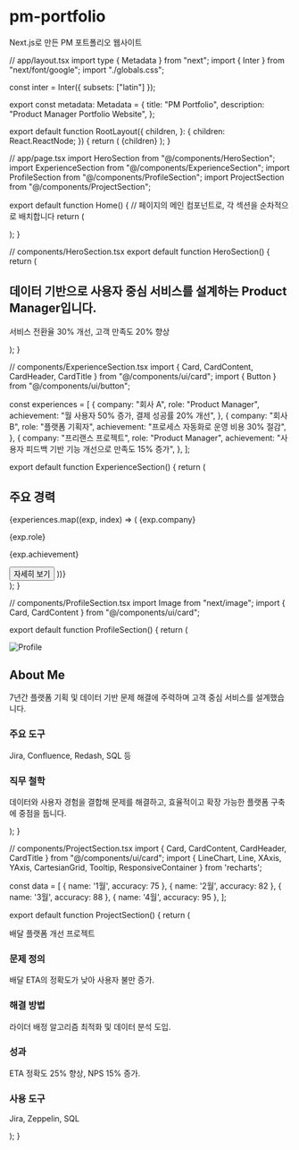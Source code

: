# pm-portfolio
Next.js로 만든 PM 포트폴리오 웹사이트

// app/layout.tsx
import type { Metadata } from "next";
import { Inter } from "next/font/google";
import "./globals.css";

const inter = Inter({ subsets: ["latin"] });

export const metadata: Metadata = {
  title: "PM Portfolio",
  description: "Product Manager Portfolio Website",
};

export default function RootLayout({
  children,
}: {
  children: React.ReactNode;
}) {
  return (
    <html lang="ko">
      <body className={inter.className}>{children}</body>
    </html>
  );
}

// app/page.tsx
import HeroSection from "@/components/HeroSection";
import ExperienceSection from "@/components/ExperienceSection";
import ProfileSection from "@/components/ProfileSection";
import ProjectSection from "@/components/ProjectSection";

export default function Home() {
  // 페이지의 메인 컴포넌트로, 각 섹션을 순차적으로 배치합니다
  return (
    <main className="min-h-screen">
      <HeroSection />
      <ExperienceSection />
      <ProfileSection />
      <ProjectSection />
    </main>
  );
}

// components/HeroSection.tsx
export default function HeroSection() {
  return (
    <section className="py-20 bg-gradient-to-r from-blue-50 via-indigo-50 to-purple-50">
      <div className="container mx-auto px-4 text-center">
        <h1 className="text-4xl md:text-5xl font-bold mb-6 text-gray-900">
          데이터 기반으로 사용자 중심 서비스를 설계하는 Product Manager입니다.
        </h1>
        <p className="text-xl md:text-2xl text-gray-700">
          서비스 전환율 30% 개선, 고객 만족도 20% 향상
        </p>
      </div>
    </section>
  );
}

// components/ExperienceSection.tsx
import { Card, CardContent, CardHeader, CardTitle } from "@/components/ui/card";
import { Button } from "@/components/ui/button";

const experiences = [
  {
    company: "회사 A",
    role: "Product Manager",
    achievement: "월 사용자 50% 증가, 결제 성공률 20% 개선",
  },
  {
    company: "회사 B",
    role: "플랫폼 기획자",
    achievement: "프로세스 자동화로 운영 비용 30% 절감",
  },
  {
    company: "프리랜스 프로젝트",
    role: "Product Manager",
    achievement: "사용자 피드백 기반 기능 개선으로 만족도 15% 증가",
  },
];

export default function ExperienceSection() {
  return (
    <section className="py-16 bg-white">
      <div className="container mx-auto px-4">
        <h2 className="text-3xl font-bold mb-12 text-center">주요 경력</h2>
        <div className="grid grid-cols-1 md:grid-cols-3 gap-8">
          {experiences.map((exp, index) => (
            <Card key={index} className="shadow-lg hover:shadow-xl transition-shadow duration-300">
              <CardHeader>
                <CardTitle>{exp.company}</CardTitle>
                <p className="text-gray-600">{exp.role}</p>
              </CardHeader>
              <CardContent>
                <p className="text-gray-700 mb-6">{exp.achievement}</p>
                <Button className="w-full">자세히 보기</Button>
              </CardContent>
            </Card>
          ))}
        </div>
      </div>
    </section>
  );
}

// components/ProfileSection.tsx
import Image from "next/image";
import { Card, CardContent } from "@/components/ui/card";

export default function ProfileSection() {
  return (
    <section className="py-16 bg-gray-50">
      <div className="container mx-auto px-4">
        <Card className="p-8">
          <div className="grid grid-cols-1 md:grid-cols-2 gap-12 items-center">
            <div className="relative aspect-square w-full max-w-md mx-auto">
              <Image
                src="/api/placeholder/400/400"
                alt="Profile"
                layout="fill"
                objectFit="cover"
                className="rounded-lg"
              />
            </div>
            <div>
              <h2 className="text-3xl font-bold mb-6">About Me</h2>
              <p className="text-gray-700 mb-8">
                7년간 플랫폼 기획 및 데이터 기반 문제 해결에 주력하며 고객 중심 서비스를 설계했습니다.
              </p>
              <div className="mb-6">
                <h3 className="text-xl font-semibold mb-3">주요 도구</h3>
                <p className="text-gray-600">Jira, Confluence, Redash, SQL 등</p>
              </div>
              <div>
                <h3 className="text-xl font-semibold mb-3">직무 철학</h3>
                <p className="text-gray-600">
                  데이터와 사용자 경험을 결합해 문제를 해결하고, 효율적이고 확장 가능한 플랫폼 구축에 중점을 둡니다.
                </p>
              </div>
            </div>
          </div>
        </Card>
      </div>
    </section>
  );
}

// components/ProjectSection.tsx
import { Card, CardContent, CardHeader, CardTitle } from "@/components/ui/card";
import { LineChart, Line, XAxis, YAxis, CartesianGrid, Tooltip, ResponsiveContainer } from 'recharts';

const data = [
  { name: '1월', accuracy: 75 },
  { name: '2월', accuracy: 82 },
  { name: '3월', accuracy: 88 },
  { name: '4월', accuracy: 95 },
];

export default function ProjectSection() {
  return (
    <section className="py-16 bg-white">
      <div className="container mx-auto px-4">
        <Card className="p-8">
          <CardHeader>
            <CardTitle className="text-3xl mb-6">배달 플랫폼 개선 프로젝트</CardTitle>
          </CardHeader>
          <CardContent>
            <div className="grid grid-cols-1 md:grid-cols-2 gap-12">
              <div>
                <div className="mb-8">
                  <h3 className="text-xl font-semibold mb-3">문제 정의</h3>
                  <p className="text-gray-700">
                    배달 ETA의 정확도가 낮아 사용자 불만 증가.
                  </p>
                </div>
                <div className="mb-8">
                  <h3 className="text-xl font-semibold mb-3">해결 방법</h3>
                  <p className="text-gray-700">
                    라이더 배정 알고리즘 최적화 및 데이터 분석 도입.
                  </p>
                </div>
                <div className="mb-8">
                  <h3 className="text-xl font-semibold mb-3">성과</h3>
                  <p className="text-gray-700">
                    ETA 정확도 25% 향상, NPS 15% 증가.
                  </p>
                </div>
                <div>
                  <h3 className="text-xl font-semibold mb-3">사용 도구</h3>
                  <p className="text-gray-700">Jira, Zeppelin, SQL</p>
                </div>
              </div>
              <div className="h-80">
                <ResponsiveContainer width="100%" height="100%">
                  <LineChart data={data}>
                    <CartesianGrid strokeDasharray="3 3" />
                    <XAxis dataKey="name" />
                    <YAxis />
                    <Tooltip />
                    <Line type="monotone" dataKey="accuracy" stroke="#8884d8" />
                  </LineChart>
                </ResponsiveContainer>
              </div>
            </div>
          </CardContent>
        </Card>
      </div>
    </section>
  );
}
